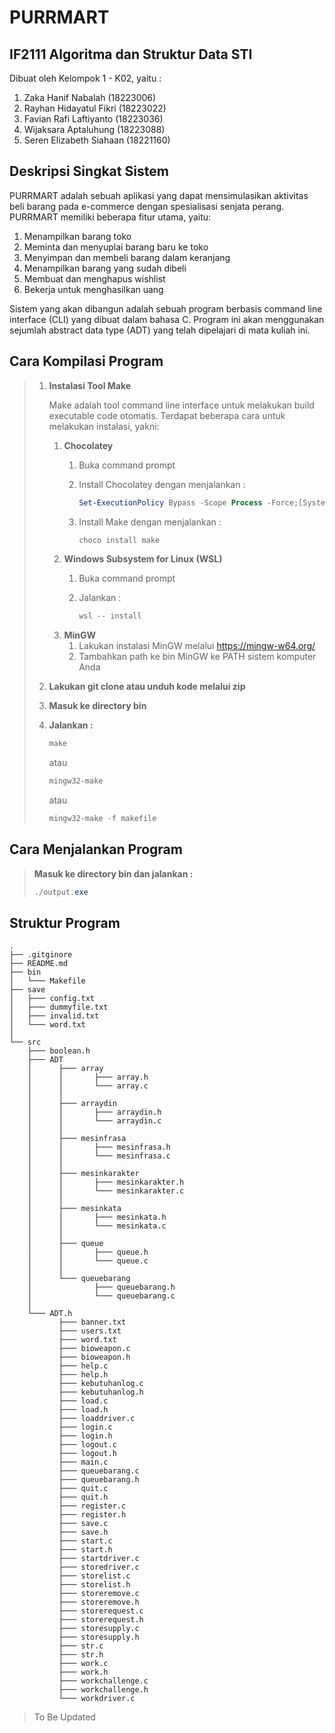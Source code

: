 # PURRMART
## IF2111 Algoritma dan Struktur Data STI

Dibuat oleh Kelompok 1 - K02, yaitu :

1. Zaka Hanif Nabalah (18223006)
2. Rayhan Hidayatul Fikri (18223022)
3. Favian Rafi Laftiyanto (18223036)
4. Wijaksara Aptaluhung (18223088)
5. Seren Elizabeth Siahaan (18221160)

## Deskripsi Singkat Sistem
PURRMART adalah sebuah aplikasi yang dapat mensimulasikan aktivitas beli barang pada e-commerce dengan spesialisasi senjata perang. PURRMART memiliki beberapa fitur utama, yaitu:
1. Menampilkan barang toko
2. Meminta dan menyuplai barang baru ke toko
3. Menyimpan dan membeli barang dalam keranjang
4. Menampilkan barang yang sudah dibeli
5. Membuat dan menghapus wishlist
6. Bekerja untuk menghasilkan uang

Sistem yang akan dibangun adalah sebuah program berbasis command line interface (CLI) yang dibuat dalam bahasa C. Program ini akan menggunakan sejumlah abstract data type (ADT) yang telah dipelajari di mata kuliah ini.

## Cara Kompilasi Program
> 1. **Instalasi Tool Make**
>
>    Make adalah tool command line interface untuk melakukan build executable code otomatis. Terdapat beberapa cara untuk melakukan instalasi, yakni:
>    1) **Chocolatey**
>       1. Buka command prompt
>       2. Install Chocolatey dengan menjalankan :
>
>          ```powershell
>          Set-ExecutionPolicy Bypass -Scope Process -Force;[System.Net.ServicePoint]::SecurityProtocol = [System.Net.ServicePoint]::SecurityProtocol -bor 3072; iex ((New-Object System.Net.WebClient).DownloadString('https://chocolatey.org/install.ps1'))
>          ```
>       3. Install Make dengan menjalankan :
>
>          ```powershell
>          choco install make
>          ```
>    2) **Windows Subsystem for Linux (WSL)**
>       1. Buka command prompt
>       2. Jalankan :
>
>          ```powershell
>          wsl -- install
>          ```
>    3) **MinGW**
>       1. Lakukan instalasi MinGW melalui https://mingw-w64.org/
>       2. Tambahkan path ke bin MinGW ke PATH sistem komputer Anda
> 2. **Lakukan git clone atau unduh kode melalui zip**
> 3. **Masuk ke directory bin**
> 4. **Jalankan :**
>
>    ```powershell
>    make
>    ```
>    atau
>    ```powershell
>    mingw32-make
>    ```
>    atau
>    ```powershell
>    mingw32-make -f makefile
>    ```

## Cara Menjalankan Program
> **Masuk ke directory bin dan jalankan :**
>
> ```powershell
> ./output.exe
> ```

## Struktur Program
```
.
├── .gitginore
├── README.md
├── bin
│   └─── Makefile     
├── save
│   ├─── config.txt 			    
│   ├─── dummyfile.txt 			     
│   ├─── invalid.txt				     
│   └─── word.txt                     
│ 
└── src
    ├─── boolean.h
    ├─── ADT
    │      ├─── array
    │      │       ├─── array.h
    │      │       └─── array.c
    │      │
    │      ├─── arraydin
    │      │       ├─── arraydin.h
    │      │       └─── arraydin.c
    │      │
    │      ├─── mesinfrasa
    │      │       ├─── mesinfrasa.h
    │      │       └─── mesinfrasa.c
    │      │
    │      ├─── mesinkarakter
    │      │       ├─── mesinkarakter.h
    │      │       └─── mesinkarakter.c
    │      │
    │      ├─── mesinkata
    │      │       ├─── mesinkata.h
    │      │       └─── mesinkata.c
    │      │
    │      ├─── queue
    │      │       ├─── queue.h
    │      │       └─── queue.c
    │      │
    │      └─── queuebarang
    │              ├─── queuebarang.h
    │              └─── queuebarang.c
    │
    └─── ADT.h
           ├─── banner.txt
           ├─── users.txt
           ├─── word.txt
           ├─── bioweapon.c
           ├─── bioweapon.h
           ├─── help.c
           ├─── help.h
           ├─── kebutuhanlog.c
           ├─── kebutuhanlog.h
           ├─── load.c
           ├─── load.h
           ├─── loaddriver.c
           ├─── login.c
           ├─── login.h
           ├─── logout.c
           ├─── logout.h
           ├─── main.c
           ├─── queuebarang.c
           ├─── queuebarang.h
           ├─── quit.c
           ├─── quit.h
           ├─── register.c
           ├─── register.h
           ├─── save.c
           ├─── save.h
           ├─── start.c
           ├─── start.h
           ├─── startdriver.c
           ├─── storedriver.c
           ├─── storelist.c
           ├─── storelist.h
           ├─── storeremove.c
           ├─── storeremove.h
           ├─── storerequest.c
           ├─── storerequest.h
           ├─── storesupply.c
           ├─── storesupply.h
           ├─── str.c
           ├─── str.h
           ├─── work.c
           ├─── work.h
           ├─── workchallenge.c
           ├─── workchallenge.h
           └─── workdriver.c
 ```
> To Be Updated